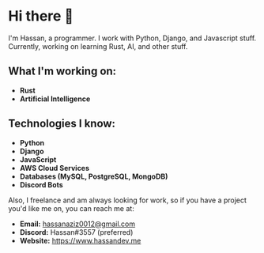 # Hi there 👋

I'm Hassan, a programmer. I work with Python, Django, and Javascript stuff. Currently, working on learning Rust, AI, and other stuff. 

## What I'm working on:
- **Rust**
- **Artificial Intelligence**

## Technologies I know:
* **Python**
* **Django**
* **JavaScript**
* **AWS Cloud Services**
* **Databases (MySQL, PostgreSQL, MongoDB)**
* **Discord Bots**

Also, I freelance and am always looking for work, so if you have a project you'd like me on, you can reach me at:
- **Email:** hassanaziz0012@gmail.com
- **Discord:** Hassan#3557 (preferred)
- **Website:** https://www.hassandev.me
